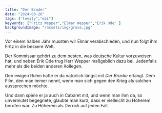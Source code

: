```yaml
---
title: "Der Bruder"
date: "2024-03-26"
tags: ["levity","obi"]
keywords: ["Fritz Wepper","Elmar Wepper","Erik Ode" ]
backgroundImage: "/assets/img/grave.jpg"
---
```

Vor einem halben Jahr mussten wir Elmar verabschieden, und nun folgt ihm Fritz in die bessere Welt. 

Der Kommissar gehört zu dem besten, was deutsche Kultur vorzuweisen hat, und neben Erik Ode trug Herr Wepper maßgeblich dazu bei. Jedenfalls mehr als die beiden anderen Kollegen.

Den ewigen Ruhm hatte er da natürlich längst mit <i>Der Brücke</i> erlangt. Dem Film, den man immer nennt, wenn man sich gegen den Krieg als solchen aussprechen möchte. 

Und dann spiele er ja auch in Cabaret mit, und wenn man ihm da, so unvermutet begegnete, glaubte man kurz, dass er vielleicht zu Höherem berufen war. Zu Höherem als Derrick auf jeden Fall.